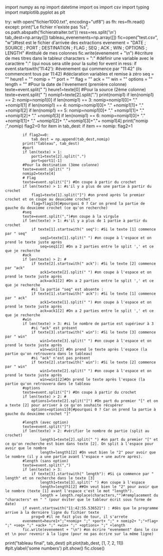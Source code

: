 import numpy as np
import datetime
import os
import csv
import typing
import matplotlib.pyplot as plt


try:
    with open("fichier1000.txt", encoding="utf8") as fh:
        res=fh.read()
except:
        print("Le fichier n'existe pas %s", os.path.abspath('fichieratraiter.txt'))
ress=res.split('\n')
tab_dest=np.array([])
tableau_evenements=np.array([])
fic=open("test.csv", "w")#test est le fichier d'arrivée des extractions
evenement = "DATE ; SOURCE ; PORT ; DESTINATION ; FLAG ; SEQ ; ACK ; WIN ; OPTIONS ; LENGTH" #intitulé de mes colonnes
fic.write(evenement + "\n") #écriture de mes titres dans le tableur
characters = ":" #définir une variable avec le caractère ":" (qui nous sera utile pour la suite)
for event in ress:
        if event.startswith('11:42'): #évenement qui commence par "11:42" (ils commencent tous par 11:42)
            #déclaration variables et remise à zéro
            seq = ""
            heure1 = ""
            nomip = ""
            port = ""
            flag = ""
            ack = ""
            win = ""
            options = ""
            length = ""
            #Pour la date de l'évenement (première colonne)
            texte=event.split(" ")
            heure1=texte[0]
            #Pour la source (2ème colonne) 
            texte=event.split(" ")
            nomip1=texte[2].split(".")
            print(nomip1)
            if len(nomip1) == 2:
                nomip=nomip1[0]
            if len(nomip1) == 3:
                nomip=nomip1[0]+ "." +nomip1[1]
            if len(nomip1) == 4:
                nomip=nomip1[0]+ "." +nomip1[1]+ "." +nomip1[2] 
            if len(nomip1) == 5:
                nomip=nomip1[0]+ "." +nomip1[1]+ "." +nomip1[2]+ "." +nomip1[3]
            if len(nomip1) == 6:
                nomip=nomip1[0]+ "." +nomip1[1]+ "." +nomip1[2]+ "."+nomip1[3]+"."+ nomip1[4]
            print("nomip :",nomip)
            flag2=0
            for item in tab_dest:
                if item == nomip:
                    flag2=1
            
            if flag2==0:
                tab_dest = np.append(tab_dest,nomip)
            print("tableau", tab_dest)
            #port
            if len(texte) > 1: 
                port1=texte[2].split(".")
                port=port1[-1]
            #Pour la destination (3ème colonne)
            texte=event.split(" ")
            nomip2=texte[4]
            # Flag
            texte=event.split("[") #On coupe à partir du crochet
            if len(texte) > 1: #s'il y a plus de une partie à partir du crochet
                flag1=texte[1].split("]") #on prend après le premier crochet et on coupe au deuxième crochet
                flag=flag1[0]#pourquoi 0 ? Car on prend la partie de gauche du deuxième crochet (ce qu'on recherche)
            #seq
            texte=event.split(",")#on coupe à la virgule
            if len(texte) > 1: #s'il y a plus de 1 partie à partir du crochet
                if texte[1].startswith(" seq"): #Si le texte [1] commence par " seq"
                    seq1=texte[1].split(" ") #on coupe à l'espace et on prend le texte juste après
                    seq=seq1[2] #On a 2 parties entre le split ',' et ce que je recherche
            #ack
            if len(texte) > 2: #
                if texte[2].startswith(" ack"): #Si le texte [2] commence par "ack"
                    ack1=texte[2].split(" ") #on coupe à l'espace et on prend le texte juste après
                    ack=ack1[2] #On a 2 parties entre le split ',' et ce que je recherche
                #si la partie "seq" est absente :
                if texte[1].startswith(" ack"): #Si le texte [1] commence par " ack"
                    ack1=texte[1].split(" ") #on coupe à l'espace et on prend le texte juste après
                    ack=ack1[2] #On a 2 parties entre le split ',' et ce que je recherche
            #win
            if len(texte) > 3: #si le nombre de partie est supérieur à 3
                #si "ack" est présent 
                if texte[3].startswith(" win"): #Si le texte [3] commence par " win"
                    win1=texte[3].split(" ") #on coupe à l'espace et on prend le texte juste après
                    win=win1[2] #On prend le texte après l'espace (la partie qu'on retrouvera dans le tableau)
                #si "ack" n'est pas présent
                if texte[2].startswith(" win"): #Si le texte [2] commence par " win"
                    win1=texte[2].split(" ") #on coupe à l'espace et on prend le texte juste après
                    win=win1[2]#On prend le texte après l'espace (la partie qu'on retrouvera dans le tableau
            #options
            texte=event.split("[") #On coupe à partir du crochet
            if len(texte) > 2: #
                options1=texte[2].split("]") #On part du premier "[" et on a texte [2] pour arriver à ce qu'on souhaite récupérer 
                options=options1[0]#pourquoi 0 ? Car on prend la partie à gauche du deuxième crochet "]"
            
            #length (avec option)
            texte=event.split("]") 
            if len(texte) > 2: #vérifier le nombre de partie (split au crochet)
                    length1=texte[2].split(" ") #on part du premier "[" et ce qu'on recherche est bien dans texte [2]. On split à l'espace pour avoir que le nombre
                    length=length1[2] #On veut bien le "2" pour avoir que le nombre (il y a une partie avant l'espace + une autre après).
            #length (sans option)
            texte=event.split(",")
            if len(texte) > 3:
                if texte[3].startswith(" length"): #Si ça commence par " length" et on recherche dans le texte [3]
                    length1=texte[3].split(" ") #on coupe à l'espace
                    length=length1[2] ##On veut bien le "2" pour avoir que le nombre (texte [1] avant l'espace c'est le mot "length").
                    length = length.replace(characters,"")#remplacement du "characters" en " " (pour éviter que le tableur écrit sous forme de date)
            if event.startswith("11:42:55.536521") : #dès que le programme arrive à la dernière ligne du fichier texte
                prog=0 #il ne fait plus de tour, il s'arrete
            evenement=heure1+";"+nomip+ ";" +port+ ";" + nomip2+ ";"+flag+ ";" +seq+ ";" +ack+ ";" +win+ ";" +options+ ";" +length
            fic.write(evenement + "\n") #on écrire "evenement" dans le csv et \n pour revenir à la ligne (pour ne pas écrire sur la même ligne)
print("tableau final", tab_dest)
plt.plot(tab_dest, [1, 7, 2, 11])
#plt.ylabel('some numbers')
plt.show()
fic.close()
